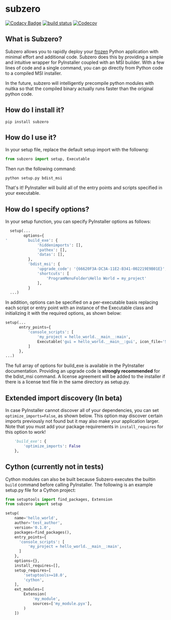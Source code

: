 # subzero

[![Codacy Badge](https://api.codacy.com/project/badge/Grade/1568bcb5178b4e4d80dae7840df03f08)](https://www.codacy.com/app/pywin32/subzero?utm_source=github.com&utm_medium=referral&utm_content=xoviat/subzero&utm_campaign=badger)
[![build status][2]][3]
[![Codecov][5]][4]

## What is Subzero?

Subzero allows you to rapidly deploy your [frozen][1] Python application with minimal effort and additional
code. Subzero does this by providing a simple and intuitive wrapper for PyInstaller coupled with an MSI
builder. With a few lines of code and a single command, you can go directly from Python code to a compiled MSI
installer.

In the future, subzero will intelligently precompile python modules with nuitka so that the compiled binary
actually runs faster than the original python code.

[1]: http://docs.python-guide.org/en/latest/shipping/freezing/
[2]: https://ci.appveyor.com/api/projects/status/github/xoviat/subzero?branch=master&svg=true
[3]: https://ci.appveyor.com/project/xoviat/pyinstaller-utils
[4]: https://codecov.io/gh/xoviat/subzero
[5]: https://img.shields.io/codecov/c/github/xoviat/subzero.svg?style=flat

## How do I install it?

    pip install subzero

## How do I use it?

In your setup file, replace the default setup import with the followng:

```python
from subzero import setup, Executable
```

Then run the following command:

    python setup.py bdist_msi

That's it! PyInstaller will build all of the entry points and scripts specified in your executable.

## How do I specify options?

In your setup function, you can specify PyInstaller options as follows:

```python
  setup(...
        options={
'         build_exe': {
              'hiddenimports': [],
              'pathex': [],
              'datas': [],
          },
          'bdist_msi': {
              'upgrade_code': '{66620F3A-DC3A-11E2-B341-002219E9B01E}',
              'shortcuts': [
                  'ProgramMenuFolder\Hello World = my_project'
              ],
          }
  ...)
```
In addition, options can be specified on a per-executable basis replacing each script or entry point with an instance
of the Executable class and initializing it with the required options, as shown below:

```python
setup(...
      entry_points={
          'console_scripts': [
              'my_project = hello_world.__main__:main',
              Executable('gui = hello_world.__main__:gui', icon_file='Sample.ico', windowed=False),
          ]
      },
...)
```

The full array of options for build_exe is available in the PyInstaller documentation. Providing an upgrade code is
**strongly recommended** for the bdist_msi command. A license agreement will be added to the installer if there is 
a license text file in the same directory as setup.py.

## Extended import discovery (In beta)

In case PyInstaller cannot discover all of your dependencies, you can set `optimize_imports=False`, as shown below.
This option may discover certain imports previously not found but it may also make your application larger. Note that
you must add your package requirements in `install_requires` for this option to work!

```python
    'build_exe': {
        'optimize_imports': False
    },
```

## Cython (currently not in tests)

Cython modules can also be built because Subzero executes the builtin `build` command before calling 
PyInstaller. The following is an example setup.py file for a Cython project:

```python
from setuptools import find_packages, Extension
from subzero import setup

setup(
    name='hello_world',
    author='test_author',
    version='0.1.0',
    packages=find_packages(),
    entry_points={
      'console_scripts': [
          'my_project = hello_world.__main__:main',
      ]
    },
    options={},
    install_requires=[],
    setup_requires=[
        'setuptools>=18.0',
        'cython',
    ],
    ext_modules=[
        Extension(
            'my_module',
            sources=['my_module.pyx'],
        )
    ])
```
